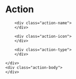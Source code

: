 

# Action

<div class="action-card">
	<div class="action-title">
	
		<div class="action-name">
		</div>
		
		<div class="action-icon">
		</div>
		
		<div class="action-type">
		</div>
		
	</div>
	<div class="action-body">
	</div>
</div>